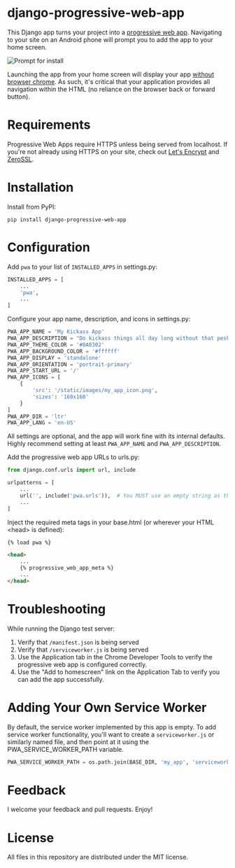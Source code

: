 django-progressive-web-app
=====
This Django app turns your project into a [progressive web app](https://developers.google.com/web/progressive-web-apps/).  Navigating to your site on an Android phone will prompt you to add the app to your home screen.

![Prompt for install](https://github.com/svvitale/django-progressive-web-app/raw/master/images/screenshot1.png)

Launching the app from your home screen will display your app [without browser chrome](https://github.com/svvitale/django-progressive-web-app/raw/master/images/screenshot2.png).  As such, it's critical that your application provides all navigation within the HTML (no reliance on the browser back or forward button).

Requirements
=====
Progressive Web Apps require HTTPS unless being served from localhost.  If you're not already using HTTPS on your site, check out [Let's Encrypt](https://letsencrypt.org/) and [ZeroSSL](https://zerossl.com/).

Installation
=====
Install from PyPI:

```
pip install django-progressive-web-app
```

Configuration
=====
Add `pwa` to your list of `INSTALLED_APPS` in settings.py:

```python
INSTALLED_APPS = [
    ...
    'pwa',
    ...
]
```

Configure your app name, description, and icons in settings.py:
```python
PWA_APP_NAME = 'My Kickass App'
PWA_APP_DESCRIPTION = "Do kickass things all day long without that pesky browser chrome"
PWA_APP_THEME_COLOR = '#0A0302'
PWA_APP_BACKGROUND_COLOR = '#ffffff'
PWA_APP_DISPLAY = 'standalone'
PWA_APP_ORIENTATION = 'portrait-primary'
PWA_APP_START_URL = '/'
PWA_APP_ICONS = [
    {
        'src': '/static/images/my_app_icon.png',
        'sizes': '160x160'
    }
]
PWA_APP_DIR = 'ltr'
PWA_APP_LANG = 'en-US'

```

All settings are optional, and the app will work fine with its internal defaults.  Highly recommend setting at least `PWA_APP_NAME` and `PWA_APP_DESCRIPTION`.

Add the progressive web app URLs to urls.py:
```python
from django.conf.urls import url, include

urlpatterns = [
    ...
    url('', include('pwa.urls')),  # You MUST use an empty string as the URL prefix
    ...
]
```

Inject the required meta tags in your base.html (or wherever your HTML &lt;head&gt; is defined):
```html
{% load pwa %}

<head>
    ...
    {% progressive_web_app_meta %}
    ...
</head>
```

Troubleshooting
=====
While running the Django test server:

1. Verify that `/manifest.json` is being served
1. Verify that `/serviceworker.js` is being served
1. Use the Application tab in the Chrome Developer Tools to verify the progressive web app is configured correctly.
1. Use the "Add to homescreen" link on the Application Tab to verify you can add the app successfully.

Adding Your Own Service Worker
=====
By default, the service worker implemented by this app is empty.  To add service worker functionality, you'll want to create a `serviceworker.js` or similarly named file, and then point at it using the PWA_SERVICE_WORKER_PATH variable.

```python
PWA_SERVICE_WORKER_PATH = os.path.join(BASE_DIR, 'my_app', 'serviceworker.js')

```

Feedback
=====
I welcome your feedback and pull requests.  Enjoy!

License
=====
All files in this repository are distributed under the MIT license.
